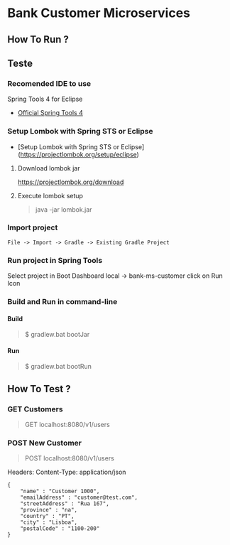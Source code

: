 # Bank Customer Microservices

## How To Run ?

## Teste

### Recomended IDE to use
 Spring Tools 4 for Eclipse

* [Official Spring Tools 4](https://spring.io/tools)


### Setup Lombok with Spring STS or Eclipse

* [Setup Lombok with Spring STS or Eclipse] (https://projectlombok.org/setup/eclipse)

1. Download lombok jar
   
   https://projectlombok.org/download
   
2. Execute lombok setup
   
   > java -jar lombok.jar 

### Import project

    File -> Import -> Gradle -> Existing Gradle Project 


### Run project in Spring Tools 

  Select project in Boot Dashboard
    local -> bank-ms-customer
  click on Run Icon 

### Build and Run in command-line

#### Build 

 > $ gradlew.bat bootJar 

#### Run
 > $ gradlew.bat bootRun


## How To Test ?

### GET Customers

 > GET localhost:8080/v1/users

### POST New Customer

 > POST localhost:8080/v1/users

Headers:
Content-Type: application/json

    {
        "name" : "Customer 1000",
        "emailAddress" : "customer@test.com",
        "streetAddress" : "Rua 167",
        "province" : "na",
        "country" : "PT",
        "city" : "Lisboa",
        "postalCode" : "1100-200"
    }
